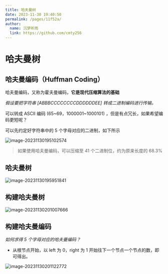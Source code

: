 ```yaml
---
title: 哈夫曼树
date: 2023-11-30 19:40:50
permalink: /pages/11f52a/
author: 
  name: 沉梦听雨
  link: https://github.com/cmty256
---
```

# 哈夫曼树

## 哈夫曼编码（Huffman Coding）

哈夫曼编码，又称为霍夫曼编码，**它是现代压缩算法的基础**

*假设要把字符串 [ABBBCCCCCCCCDDDDDDEE] 转成二进制编码进行传输。*

可以转成 ASCII 编码 (65~69，1000001~1000101) ，但是有点冗长，如果希望编码更短呢？

可以先约定好字符串中的 5 个字母对应的二进制，如下所示

![image-20231130195102574](https://cmty256.github.io/imgs-blog/basics/image-20231130195102574.17np65b5l6o0.webp)

> 如果使用哈夫曼编码，可以压缩至 41 个二进制位，约为原来长度的 68.3%

## 哈夫曼树

![image-20231130195951841](https://cmty256.github.io/imgs-blog/basics/image-20231130195951841.5wa3q5eh3hs0.webp)

## 构建哈夫曼树

![image-20231130201007666](https://cmty256.github.io/imgs-blog/basics/image-20231130201007666.6gj165wj50s0.webp)

## 构建哈夫曼编码

*如何求得 5 个字母对应的哈夫曼编码？*

- 从根节点开始，以 left 为 0，right 为 1 开始往下一个节点一个节点的数，即可得出。

![image-20231130201122772](https://cmty256.github.io/imgs-blog/basics/image-20231130201122772.1zakv0ii3hmo.webp)
